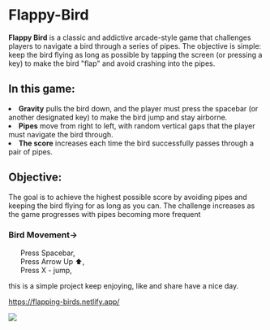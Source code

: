 # Flappy-Bird 
**Flappy Bird** is a classic and addictive arcade-style game that challenges players to navigate a bird through a series of pipes. The objective is simple: keep the bird flying as long as possible by tapping the screen (or pressing a key) to make the bird "flap" and avoid crashing into the pipes.


<h2>In this game:</h2>
<li><b>Gravity</b> pulls the bird down, and the player must press the spacebar (or another designated key) to make the bird jump and stay airborne.</li>
<li><b>Pipes</b> move from right to left, with random vertical gaps that the player must navigate the bird through.</li>
<li><b>The score</b> increases each time the bird successfully passes through a pair of pipes.</li>

<h2>Objective:</h2>
The goal is to achieve the highest possible score by avoiding pipes and keeping the bird flying for as long as you can. The challenge increases as the game progresses with pipes becoming more frequent

<h3>Bird Movement-></h3>
<oL>
Press Spacebar,<br>
Press Arrow Up ⬆️,<br>
Press X - jump,
</oL>

this is a simple project 
keep enjoying,
like and share 
have a nice day.

https://flapping-birds.netlify.app/

<img src="https://www.canva.com/design/DAGdYGoG_SE/Wtqcr7ELVTBn7NMuqgbivQ/view">

